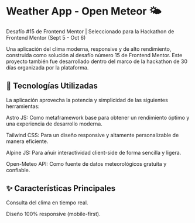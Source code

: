 # Weather App - Open Meteor 🌤️

Desafío #15 de Frontend Mentor | Seleccionado para la Hackathon de Frontend Mentor (Sept 5 - Oct 6)

Una aplicación del clima moderna, responsive y de alto rendimiento, construida como solución al desafío número 15 de Frontend Mentor. Este proyecto también fue desarrollado dentro del marco de la hackathon de 30 días organizada por la plataforma.

## 🚀 Tecnologías Utilizadas
La aplicación aprovecha la potencia y simplicidad de las siguientes herramientas:

Astro JS: Como metaframework base para obtener un rendimiento óptimo y una experiencia de desarrollo moderna.

Tailwind CSS: Para un diseño responsive y altamente personalizable de manera eficiente.

Alpine JS: Para añuir interactividad client-side de forma sencilla y ligera.

Open-Meteo API: Como fuente de datos meteorológicos gratuita y confiable.

## ✨ Características Principales

Consulta del clima en tiempo real.

Diseño 100% responsive (mobile-first).

